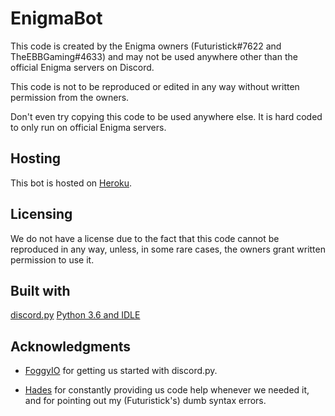 # EnigmaBot
This code is created by the Enigma owners (Futuristick#7622 and TheEBBGaming#4633) and may not be used anywhere other than the official Enigma servers on Discord.

This code is not to be reproduced or edited in any way without written permission from the owners.

Don't even try copying this code to be used anywhere else. It is hard coded to only run on official Enigma servers.

## Hosting

This bot is hosted on [Heroku](https://www.heroku.com).

## Licensing

We do not have a license due to the fact that this code cannot be reproduced in any way, unless, in some rare cases, the owners grant written permission to use it.

## Built with

[discord.py](https://github.com/Rapptz/discord.py)
[Python 3.6 and IDLE](https://python.org)

## Acknowledgments

- [FoggyIO](https://github.com/FoggyIO/DiscordPythonBots) for getting us started with discord.py.

- [Hades](https://github.com/hades-99) for constantly providing us code help whenever we needed it, and for pointing out my (Futuristick's) dumb syntax errors.
